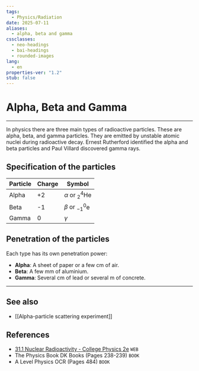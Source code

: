 ```yaml
---
tags:
  - Physics/Radiation
date: 2025-07-11
aliases:
  - alpha, beta and gamma
cssclasses:
  - neo-headings
  - bai-headings
  - rounded-images
lang:
  - en
properties-ver: "1.2"
stub: false
---
```

# Alpha, Beta and Gamma

***
In physics there are three main types of radioactive particles. These are alpha, beta, and gamma particles. They are emitted by unstable atomic nuclei during radioactive decay. Ernest Rutherford identified the alpha and beta particles and Paul Villard discovered gamma rays.

## Specification of the particles
| Particle | Charge | Symbol                       |
| -------- | ------ | ---------------------------- |
| Alpha    | +2     | $\alpha$ or $^4_2\text{He}$  |
| Beta     | -1     | $\beta$ or $^0_{-1}\text{e}$ |
| Gamma    | 0      | $\gamma$                     |

## Penetration of the particles
Each type has its own penetration power:
- **Alpha**: A sheet of paper or a few cm of air.
- **Beta**: A few mm of aluminium.
- **Gamma**: Several cm of lead or several m of concrete.

***
## See also
- [[Alpha-particle scattering experiment]]
## References
- [31.1 Nuclear Radioactivity - College Physics 2e](https://openstax.org/books/college-physics-2e/pages/31-1-nuclear-radioactivity) `WEB`
- The Physics Book DK Books (Pages 238-239) `BOOK`
-  A Level Physics OCR (Pages 484) `BOOK`